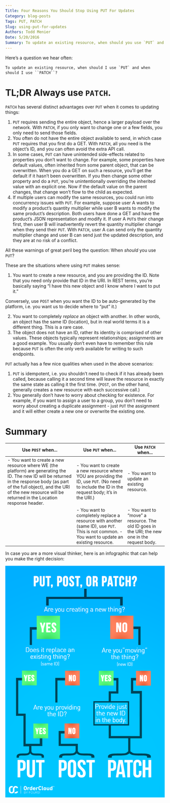 ```yaml
---
Title: Four Reasons You Should Stop Using PUT For Updates
Category: blog-posts
Tags: PUT, PATCH
Slug: using-put-for-updates
Authors: Todd Menier
Date: 5/20/2016
Summary: To update an existing resource, when should you use `PUT` and when should you use `PATCH`? Here are 4 reasons why you should stop using `PUT` for updates.
---
```



Here’s a question we hear often: 

    To update an existing resource, when should I use `PUT` and when should I use ``PATCH``?

# TL;DR Always use ``PATCH``.


`PATCH` has several distinct advantages over `PUT` when it comes to updating things:

1. `PUT` requires sending the entire object, hence a larger payload over the network. With `PATCH`, if you only want to change one or a few fields, you only need to send those fields.
2. You often do not have the entire object available to send, in which case `PUT` requires that you first do a GET. With `PATCH`, all you need is the object’s ID, and you can often avoid the extra API call.
3. In some cases, `PUT` can have unintended side-effects related to properties you don’t want to change. For example, some properties have default values, often inherited from some parent object, that can be overwritten. When you do a GET on such a resource, you’ll get the default if it hasn’t been overwritten. If you then change some other property and do a `PUT`, you’re unintentionally overriding the inherited value with an explicit one. Now if the default value on the parent changes, that change won’t flow to the child as expected.
4. If multiple users can modify the same resources, you could run into concurrency issues with `PUT`. For example, suppose user A wants to modify a product’s quantity multiplier while user B wants to modify the same product’s description. Both users have done a GET and have the product’s JSON representation and modify it. If user A `PUT`s their change first, then user B will inadvertently revert the quantity multiplier change when they send their `PUT`. With `PATCH`, user A can send only the quantity multiplier change and user B can send just the updated description, and they are at no risk of a conflict.

All these warnings of great peril beg the question: When *should* you use `PUT`? 

These are the situations where using `PUT` makes sense:

1. You want to create a new resource, and you are providing the ID. Note that you need only provide that ID in the URI. In REST terms, you’re basically saying “I have this new object and I know where I want to put it.” 

Conversely, use `POST` when you want the ID to be auto-generated by the platform, i.e. you want us to decide where to “put” it.)

2. You want to completely *replace* an object with another. In other words, an object has the same ID (location), but in real world terms it is a different thing. This is a rare case.
3. The object does not have an ID, rather its identity is comprised of other values. These objects typically represent relationships; assignments are a good example. You usually don’t even have to remember this rule because `PUT` is often the only verb available for writing to such endpoints.

`PUT` actually has a few nice qualities when used in the above scenarios:

1. `PUT` is idempotent, i.e. you shouldn’t need to check if it has already been called, because calling it a second time will leave the resource in exactly the same state as calling it the first time. (`POST`, on the other hand, generally creates a new resource with each successive call.)
2. You generally don’t have to worry about checking for existence. For example, if you want to assign a user to a group, you don’t need to worry about creating a duplicate assignment - just `PUT` the assignment and it will either create a new one or overwrite the existing one.

# Summary

|                                                                                                                 Use `POST` when...                                                                                                                |                                                               Use `PUT` when...                                                                |                                     Use `PATCH` when...                                     |
|---------------------------------------------------------------------------------------------------------------------------------------------------------------------------------------------------------------------------------------------------|------------------------------------------------------------------------------------------------------------------------------------------------|---------------------------------------------------------------------------------------------|
| - You want to create a new resource where WE (the platform) are generating the ID. The new ID will be returned in the response body (as part of the full object), and the URI of the new resource will be returned in the Location response header. | - You want to create a new resource where YOU are providing the ID, use `PUT`. (No need to include the ID in the request body; it’s in the URI.) | - You want to update an existing resource.                                                    |
|                                                                                                                                                                                                                                                   | - You want to completely replace a resource with another (same ID), use `PUT`. This is not common. - You want to update an existing resource.      | - You want to “move” a resource. The old ID goes in the URI; the new one in the request body. |





In case you are a more visual thinker, here is an infographic that can help you make the right decision: 

![Decision Diagram for when to use `PUT`, `POST`, or `PATCH`](../images/post-patch-put.png)
